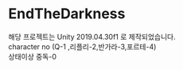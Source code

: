 # EndTheDarkness<br>
해당 프로젝트는 Unity 2019.04.30f1 로 제작되었습니다.
<br>character no (Q-1 ,리플리-2,반가라-3,포르테-4)
<br>상태이상 중독-0
